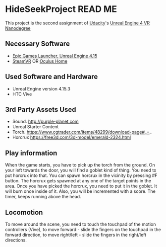 # HideSeekProject READ ME

This project is the second assignment of [Udacity](https://www.udacity.com "Udacity - Be in demand")'s [Unreal Engine 4 VR Nanodegree](https://www.udacity.com)

## Necessary Software
- [Epic Games Launcher, Unreal Engine 4.15](https://www.unrealengine.com/en-US/blog)
- [SteamVR](http://store.steampowered.com/steamvr) OR [Oculus Home](https://www.oculus.com/setup/)

## Used Software and Hardware
- Unreal Engine version 4.15.3
- HTC Vive

## 3rd Party Assets Used

- Sound. http://purple-planet.com
- Unreal Starter Content
- Torch. https://www.cgtrader.com/items/48299/download-page#_=_
- Horcrux https://free3d.com/3d-model/emerald-2324.html

## Play information

When the game starts, you have to pick up the torch from the ground. On your left towards the door, you will find a goblet kind of thing. You need to put horcrux into that. 
You can spawn horcrux in the vicinity by pressing #F button. The horcrux gets spawned at any one of the target points in the area. Once you have picked the horcrux, you need to put it in the goblet. It will burn once inside of it. 
Also, you will be incremented with a score. 
The timer, keeps running above the head.

## Locomotion
To move around the scene, you need to touch the touchpad of the motion controllers (Vive), to move forward - slide the fingers on the touchpad in the forward direction, to move right/left - slide the fingers in the right/left directions. 
